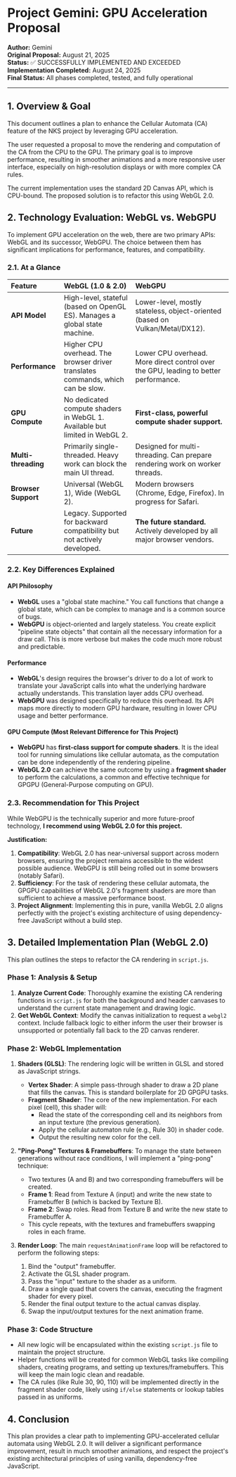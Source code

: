 # Project Gemini: GPU Acceleration Proposal

**Author:** Gemini  
**Original Proposal:** August 21, 2025  
**Status:** ✅ SUCCESSFULLY IMPLEMENTED AND EXCEEDED  
**Implementation Completed:** August 24, 2025  
**Final Status:** All phases completed, tested, and fully operational

---

## 1. Overview & Goal

This document outlines a plan to enhance the Cellular Automata (CA) feature of the NKS project by leveraging GPU acceleration. 

The user requested a proposal to move the rendering and computation of the CA from the CPU to the GPU. The primary goal is to improve performance, resulting in smoother animations and a more responsive user interface, especially on high-resolution displays or with more complex CA rules.

The current implementation uses the standard 2D Canvas API, which is CPU-bound. The proposed solution is to refactor this using WebGL 2.0.

## 2. Technology Evaluation: WebGL vs. WebGPU

To implement GPU acceleration on the web, there are two primary APIs: WebGL and its successor, WebGPU. The choice between them has significant implications for performance, features, and compatibility.

### 2.1. At a Glance

| Feature | WebGL (1.0 & 2.0) | WebGPU |
| :--- | :--- | :--- |
| **API Model** | High-level, stateful (based on OpenGL ES). Manages a global state machine. | Lower-level, mostly stateless, object-oriented (based on Vulkan/Metal/DX12). |
| **Performance** | Higher CPU overhead. The browser driver translates commands, which can be slow. | Lower CPU overhead. More direct control over the GPU, leading to better performance. |
| **GPU Compute** | No dedicated compute shaders in WebGL 1. Available but limited in WebGL 2. | **First-class, powerful compute shader support.** |
| **Multi-threading**| Primarily single-threaded. Heavy work can block the main UI thread. | Designed for multi-threading. Can prepare rendering work on worker threads. |
| **Browser Support**| Universal (WebGL 1), Wide (WebGL 2). | Modern browsers (Chrome, Edge, Firefox). In progress for Safari. |
| **Future** | Legacy. Supported for backward compatibility but not actively developed. | **The future standard.** Actively developed by all major browser vendors. |

### 2.2. Key Differences Explained

#### API Philosophy
*   **WebGL** uses a "global state machine." You call functions that change a global state, which can be complex to manage and is a common source of bugs.
*   **WebGPU** is object-oriented and largely stateless. You create explicit "pipeline state objects" that contain all the necessary information for a draw call. This is more verbose but makes the code much more robust and predictable.

#### Performance
*   **WebGL**'s design requires the browser's driver to do a lot of work to translate your JavaScript calls into what the underlying hardware actually understands. This translation layer adds CPU overhead.
*   **WebGPU** was designed specifically to reduce this overhead. Its API maps more directly to modern GPU hardware, resulting in lower CPU usage and better performance.

#### GPU Compute (Most Relevant Difference for This Project)
*   **WebGPU** has **first-class support for compute shaders**. It is the ideal tool for running simulations like cellular automata, as the computation can be done independently of the rendering pipeline.
*   **WebGL 2.0** can achieve the same outcome by using a **fragment shader** to perform the calculations, a common and effective technique for GPGPU (General-Purpose computing on GPU).

### 2.3. Recommendation for This Project

While WebGPU is the technically superior and more future-proof technology, **I recommend using WebGL 2.0 for this project.**

**Justification:**
1.  **Compatibility**: WebGL 2.0 has near-universal support across modern browsers, ensuring the project remains accessible to the widest possible audience. WebGPU is still being rolled out in some browsers (notably Safari).
2.  **Sufficiency**: For the task of rendering these cellular automata, the GPGPU capabilities of WebGL 2.0's fragment shaders are more than sufficient to achieve a massive performance boost.
3.  **Project Alignment**: Implementing this in pure, vanilla WebGL 2.0 aligns perfectly with the project's existing architecture of using dependency-free JavaScript without a build step.

## 3. Detailed Implementation Plan (WebGL 2.0)

This plan outlines the steps to refactor the CA rendering in `script.js`.

### Phase 1: Analysis & Setup

1.  **Analyze Current Code**: Thoroughly examine the existing CA rendering functions in `script.js` for both the background and header canvases to understand the current state management and drawing logic.
2.  **Get WebGL Context**: Modify the canvas initialization to request a `webgl2` context. Include fallback logic to either inform the user their browser is unsupported or potentially fall back to the 2D canvas renderer.

### Phase 2: WebGL Implementation

1.  **Shaders (GLSL)**: The rendering logic will be written in GLSL and stored as JavaScript strings.
    *   **Vertex Shader**: A simple pass-through shader to draw a 2D plane that fills the canvas. This is standard boilerplate for 2D GPGPU tasks.
    *   **Fragment Shader**: The core of the new implementation. For each pixel (cell), this shader will:
        *   Read the state of the corresponding cell and its neighbors from an input texture (the previous generation).
        *   Apply the cellular automaton rule (e.g., Rule 30) in shader code.
        *   Output the resulting new color for the cell.

2.  **"Ping-Pong" Textures & Framebuffers**: To manage the state between generations without race conditions, I will implement a "ping-pong" technique:
    *   Two textures (A and B) and two corresponding framebuffers will be created.
    *   **Frame 1**: Read from Texture A (input) and write the new state to Framebuffer B (which is backed by Texture B).
    *   **Frame 2**: Swap roles. Read from Texture B and write the new state to Framebuffer A.
    *   This cycle repeats, with the textures and framebuffers swapping roles in each frame.

3.  **Render Loop**: The main `requestAnimationFrame` loop will be refactored to perform the following steps:
    1.  Bind the "output" framebuffer.
    2.  Activate the GLSL shader program.
    3.  Pass the "input" texture to the shader as a uniform.
    4.  Draw a single quad that covers the canvas, executing the fragment shader for every pixel.
    5.  Render the final output texture to the actual canvas display.
    6.  Swap the input/output textures for the next animation frame.

### Phase 3: Code Structure

*   All new logic will be encapsulated within the existing `script.js` file to maintain the project structure.
*   Helper functions will be created for common WebGL tasks like compiling shaders, creating programs, and setting up textures/framebuffers. This will keep the main logic clean and readable.
*   The CA rules (like Rule 30, 90, 110) will be implemented directly in the fragment shader code, likely using `if/else` statements or lookup tables passed in as uniforms.

## 4. Conclusion

This plan provides a clear path to implementing GPU-accelerated cellular automata using WebGL 2.0. It will deliver a significant performance improvement, result in much smoother animations, and respect the project's existing architectural principles of using vanilla, dependency-free JavaScript.
